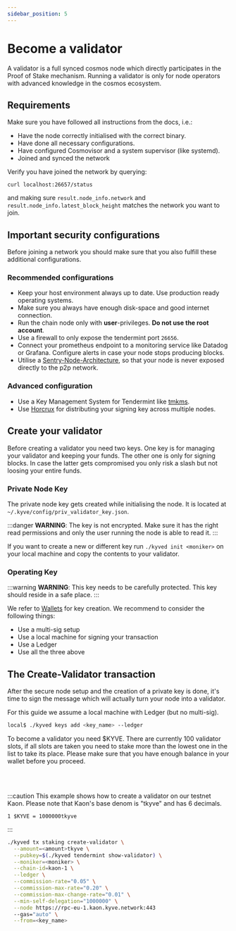 ```yaml
---
sidebar_position: 5
---
```


# Become a validator

A validator is a full synced cosmos node which directly participates in
the Proof of Stake mechanism. Running a validator is only for node operators
with advanced knowledge in the cosmos ecosystem.

## Requirements

Make sure you have followed all instructions from the docs, i.e.:
- Have the node correctly initialised with the correct binary.
- Have done all necessary configurations.
- Have configured Cosmovisor and a system supervisor (like systemd).
- Joined and synced the network

Verify you have joined the network by querying:

```shell
curl localhost:26657/status
```
and making sure `result.node_info.network` and `result.node_info.latest_block_height`
matches the network you want to join.

## Important security configurations

Before joining a network you should make sure that you also fulfill these
additional configurations.

### Recommended configurations
- Keep your host environment always up to date. Use production ready operating systems.
- Make sure you always have enough disk-space and good internet connection.
- Run the chain node only with **user**-privileges. **Do not use the root account**.
- Use a firewall to only expose the tendermint port `26656`.
- Connect your prometheus endpoint to a monitoring service like Datadog or Grafana. Configure alerts in case your node stops producing blocks.
- Utilise a [Sentry-Node-Architecture](https://forum.cosmos.network/t/sentry-node-architecture-overview/454), so that your node is never exposed directly to the p2p network.

### Advanced configuration
- Use a Key Management System for Tendermint like [tmkms](https://github.com/iqlusioninc/tmkms).
- Use [Horcrux](https://github.com/strangelove-ventures/horcrux) for distributing your signing key across multiple nodes.

## Create your validator

Before creating a validator you need two keys. One key is for managing your validator and 
keeping your funds. The other one is only for signing blocks. In case the latter gets compromised
you only risk a slash but not loosing your entire funds.

### Private Node Key

The private node key gets created while initialising the node. It is located at
`~/.kyve/config/priv_validator_key.json`.

:::danger
**WARNING**: The key is not encrypted. Make sure it has the right read permissions and only 
the user running the node is able to read it.
:::

If you want to create a new or different key run `./kyved init <moniker>` on your local machine and 
copy the contents to your validator.

### Operating Key

:::warning
**WARNING**: This key needs to be carefully protected. This key should reside in a safe place.
:::

We refer to [Wallets](/token_holders/wallets.md) for key creation. We recommend to consider the following things:

- Use a multi-sig setup
- Use a local machine for signing your transaction
- Use a Ledger
- Use all the three above


## The Create-Validator transaction

After the secure node setup and the creation of a private key is done, it's time
to sign the message which will actually turn your node into a validator.

For this guide we assume a local machine with Ledger (but no multi-sig).


```bash
local$ ./kyved keys add <key_name> --ledger
```

To become a validator you need $KYVE. There are currently 100 validator slots, if all slots are taken you need to stake more than the lowest one in the list to take its place. Please make sure that you have enough balance in your wallet before you proceed.

<br></br>

:::caution
This example shows how to create a validator on our testnet Kaon. Please note that Kaon's base denom is "tkyve" and has 6 decimals.

```
1 $KYVE = 1000000tkyve
```
:::

```bash
./kyved tx staking create-validator \
  --amount=<amount>tkyve \
  --pubkey=$(./kyved tendermint show-validator) \
  --moniker=<moniker> \
  --chain-id=kaon-1 \
  --ledger \
  --commission-rate="0.05" \
  --commission-max-rate="0.20" \
  --commission-max-change-rate="0.01" \
  --min-self-delegation="1000000" \
  --node https://rpc-eu-1.kaon.kyve.network:443
  --gas="auto" \
  --from=<key_name>
```

